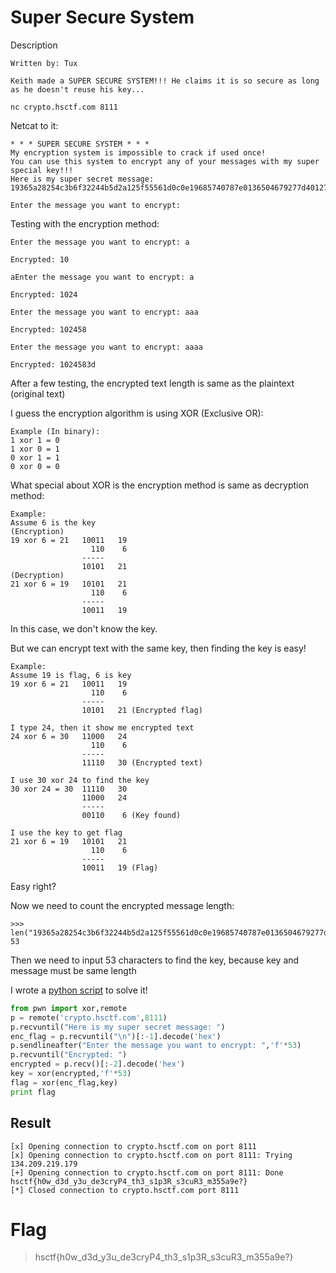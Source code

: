 # Super Secure System
Description
```
Written by: Tux

Keith made a SUPER SECURE SYSTEM!!! He claims it is so secure as long as he doesn't reuse his key...

nc crypto.hsctf.com 8111
```
Netcat to it:
```
* * * SUPER SECURE SYSTEM * * *
My encryption system is impossible to crack if used once!
You can use this system to encrypt any of your messages with my super special key!!!
Here is my super secret message: 19365a28254c3b6f32244b5d2a125f55561d0c0e19685740787e0136504679277d4012730f1354464d60592f52676f4015642f5a32

Enter the message you want to encrypt:
```
Testing with the encryption method:
```
Enter the message you want to encrypt: a

Encrypted: 10

aEnter the message you want to encrypt: a

Encrypted: 1024

Enter the message you want to encrypt: aaa

Encrypted: 102458

Enter the message you want to encrypt: aaaa

Encrypted: 1024583d
```
After a few testing, the encrypted text length is same as the plaintext (original text)

I guess the encryption algorithm is using XOR (Exclusive OR):
```
Example (In binary):
1 xor 1 = 0
1 xor 0 = 1
0 xor 1 = 1
0 xor 0 = 0
``` 
What special about XOR is the encryption method is same as decryption method:
```
Example:
Assume 6 is the key
(Encryption)
19 xor 6 = 21	10011	19
				  110	 6
				-----
				10101	21
(Decryption)
21 xor 6 = 19	10101	21
				  110	 6
				-----
				10011	19
```
In this case, we don't know the key.

But we can encrypt text with the same key, then finding the key is easy!
```
Example:
Assume 19 is flag, 6 is key
19 xor 6 = 21	10011	19
				  110	 6
				-----
				10101	21 (Encrypted flag)

I type 24, then it show me encrypted text
24 xor 6 = 30	11000	24
				  110	 6
				-----
				11110	30 (Encrypted text)

I use 30 xor 24 to find the key
30 xor 24 = 30	11110	30
				11000	24
				-----
				00110	 6 (Key found)

I use the key to get flag
21 xor 6 = 19	10101	21
				  110	 6
				-----
				10011	19 (Flag)
```
Easy right?

Now we need to count the encrypted message length:
```
>>> len("19365a28254c3b6f32244b5d2a125f55561d0c0e19685740787e0136504679277d4012730f1354464d60592f52676f4015642f5a32")/2
53
```
Then we need to input 53 characters to find the key, because key and message must be same length

I wrote a [python script](solve.py) to solve it!
```python
from pwn import xor,remote
p = remote('crypto.hsctf.com',8111)
p.recvuntil("Here is my super secret message: ")
enc_flag = p.recvuntil("\n")[:-1].decode('hex')
p.sendlineafter("Enter the message you want to encrypt: ",'f'*53)
p.recvuntil("Encrypted: ")
encrypted = p.recv()[:-2].decode('hex')
key = xor(encrypted,'f'*53)
flag = xor(enc_flag,key)
print flag
```
## Result
```
[x] Opening connection to crypto.hsctf.com on port 8111
[x] Opening connection to crypto.hsctf.com on port 8111: Trying 134.209.219.179
[+] Opening connection to crypto.hsctf.com on port 8111: Done
hsctf{h0w_d3d_y3u_de3cryP4_th3_s1p3R_s3cuR3_m355a9e?}
[*] Closed connection to crypto.hsctf.com port 8111
```
# Flag
> hsctf{h0w_d3d_y3u_de3cryP4_th3_s1p3R_s3cuR3_m355a9e?}